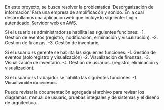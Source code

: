 En este proyecto, se busca resolver la problematica 'Desorganización de información' Para una empresa de amplificación y sonido. En la cual desarrollamos una aplicación web que incluye lo siguiente:
Login autenticado.
Servidor web en AWS.

Si el usuario es administrador se habilita las siguientes funciones: 
-1. Gestión de eventos (registro, modificación, eliminación y visualización).
-2. Gestión de finanzas.
-3. Gestión de inventario.

Si el usuario es gerente se habilita las siguientes funciones:
-1. Gestión de eventos (solo registro y visualización)
-2. Visualización de finanzas.
-3. Visualización de inventario.
-4. Gestión de usuarios. (registro, eliminación y visualización).

Si el usuario es trabajador se habilita las siguientes funciones:
-1. Visualización de eventos.

Puede revisar la documentación agregada al archivo para revisar los diagramas, manual de usuario, pruebas integrales y de sistemas y el diseño de arquitectura. 
